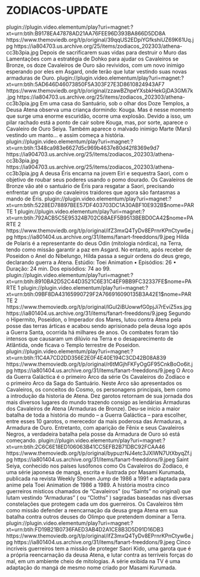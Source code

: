 # ZODIACOS-UPDATE


<item>
<title>[COLOR silver][B]  A ALMA DE OURO [/COLOR][/B][COLOR yellow]  FULL HD  [B][/COLOR][/B]</title>
<link>plugin://plugin.video.elementum/play?uri=magnet:?xt=urn:btih:B9178EA47878AD21AA76FEE96D393BA866D5DD8A</link>
<thumbnail>https://www.themoviedb.org/t/p/original/39qqUS2EDpiYGfkshiUZ69K61Uq.jpg</thumbnail>
<fanart>https://ia804703.us.archive.org/25/items/zodiacos_202303/athena-cc3b3pia.jpg</fanart>
<info> Depois de sacrificarem suas vidas para destruir o Muro das Lamentações com a estratégia de Dohko para ajudar os Cavaleiros se Bronze, os doze Cavaleiros de Ouro são revividos, com um novo inimigo esperando por eles em Asgard, onde terão que lutar vestindo suas novas armaduras de Ouro.</info>
</item>

<item>
<title>[COLOR silver][B] OMEGA [/COLOR][/B][COLOR yellow]  FULL HD  [B][/COLOR][/B]</title>
<link>plugin://plugin.video.elementum/play?uri=magnet:?xt=urn:btih:5AD646D46073850F5A303F27E3D8610824943AF7</link>
<thumbnail>https://www.themoviedb.org/t/p/original/zzawBZhpeYXsbkHekGjDA3GMi7k.jpg</thumbnail>
<fanart>https://ia804703.us.archive.org/25/items/zodiacos_202303/athena-cc3b3pia.jpg</fanart>
<info>Em uma casa do Santuário, sob o olhar dos Doze Templos, a Deusa Atena observa uma criança dormindo: Kouga. Mas é nesse momento que surge uma enorme escuridão, ocorre uma explosão. Devido a isso, um pilar rachado está a ponto de cair sobre Kouga, mas, por sorte, aparece o Cavaleiro de Ouro Seiya. Também aparece o malvado inimigo Marte (Mars) vestindo um manto... e assim começa a história.</info>
</item>

<item>
<title>[COLOR silver][B] PENTALOGIA-TODOS OS FILMES DOS ZODIACOS [/COLOR][/B][COLOR yellow]  FULL HD  [B][/COLOR][/B]</title>
<link>plugin://plugin.video.elementum/play?uri=magnet:?xt=urn:btih:1348ca983e6627d5c969b4637e80d42f8369e9d7</link>
<thumbnail>https://ia904703.us.archive.org/25/items/zodiacos_202303/athena-cc3b3pia.jpg</thumbnail>
<fanart>https://ia904703.us.archive.org/25/items/zodiacos_202303/athena-cc3b3pia.jpg</fanart>
<info> A deusa Éris encarna na jovem Eiri e sequestra Saori, com o objetivo de roubar seus poderes usando o pomo dourado. Os Cavaleiros de Bronze vão até o santuário de Éris para resgatar a Saori, precisando enfrentar um grupo de cavaleiros traidores que agora são fantasmas a mando de Éris.</info>
</item> 

<item>
<title>[COLOR silver][B] SAGA DE ASGARD [/COLOR][/B][COLOR yellow]  FULL HD  [B][/COLOR][/B]</title>
<link>plugin://plugin.video.elementum/play?uri=magnet:?xt=urn:btih:5228ED78897BEE57DF403703DC1A30ABF10E932B$nome=PARTE 1</link>
<link>plugin://plugin.video.elementum/play?uri=magnet:?xt=urn:btih:792ACB5C5E95324B702C68AEF5B9513BEBD0CA42$nome=PARTE 2</link>
<thumbnail>https://www.themoviedb.org/t/p/original/ifZ3mxQ4TyDv8EPrnrKPnCtyw6e.jpg</thumbnail>
<fanart>https://ia801404.us.archive.org/31/items/fanart-freeddons/9.jpeg</fanart>
<info> Hilda de Polaris é a representante do deus Odin (mitologia nórdica), na Terra, tendo como missão garantir a paz em Asgard. No entanto, após receber de Poseidon o Anel do Nibelungo, Hilda passa a seguir ordens do deus grego, declarando guerra a Atena. Estúdio: Toei Animation • Episódios: 26 • Duração: 24 min. Dos episódios: 74 ao 99.</info>
</item>

<item>
<title>[COLOR silver][B] SEINTO SEIYA-POSEIDON  [/COLOR][/B][COLOR yellow]  FULL HD  [B][/COLOR][/B]</title>
<link>plugin://plugin.video.elementum/play?uri=magnet:?xt=urn:btih:8910BA2D52C44D3521C6E31C4EF9BB9FC32337FE$nome=PARTE 1</link>
<link>plugin://plugin.video.elementum/play?uri=magnet:?xt=urn:btih:09BF8DA43165990729F2A766916090135B3A42E1$nome=PARTE 2</link>
<thumbnail>https://www.themoviedb.org/t/p/original/lGuI2iBUowwfG0pjJi7rEviZ5xs.jpg</thumbnail>
<fanart>https://ia801404.us.archive.org/31/items/fanart-freeddons/9.jpeg</fanart>
<info> Segundo o Hipermito, Poseidon, o Imperador dos Mares, lutou contra Atena pela posse das terras árticas e acabou sendo aprisionado pela deusa logo após a Guerra Santa, ocorrida há milhares de anos. Os combates foram tão intensos que causaram um dilúvio na Terra e o desaparecimento de Atlântida, onde ficava o Templo terrestre de Poseidon.</info>
</item>

<item>
<title>[COLOR silver][B] A SAGA DO TORNEIO GALÁCTICO [/COLOR][/B][COLOR yellow]  FULL HD  [B][/COLOR][/B]</title>
<link>plugin://plugin.video.elementum/play?uri=magnet:?xt=urn:btih:11C4A7CD2DD356E2E0F4E40E194C3CD42B08A839</link>
<thumbnail>https://www.themoviedb.org/t/p/original/r6tMGjhFKFyOgGF95CnkBoOo6it.jpg</thumbnail>
<fanart>https://ia801404.us.archive.org/31/items/fanart-freeddons/9.jpeg</fanart>
<info>O Arco da Guerra Galáctica é o primeiro Arco da série Os Cavaleiros do Zodíaco e o primeiro Arco da Saga do Santuário. Neste Arco são apresentados os Cavaleiros, os conceitos do Cosmo, os personagens principais, bem como a introdução da historia de Atena. Dez garotos retornam de sua jornada dos mais diversos lugares do mundo trazendo consigo as lendárias Armaduras dos Cavaleiros de Atena (Armaduras de Bronze). Deu-se início a maior batalha de toda a história do mundo – a Guerra Galáctica – para escolher, entre esses 10 garotos, o merecedor da mais poderosa das Armaduras, a Armadura de Ouro. Entretanto, com aparição de Fênix e seus Cavaleiros Negros, a verdadeira batalha pela posse da Armadura de Ouro só está começando.</info>
</item>

<item>
<title>[COLOR silver][B] A SAGA DOS CAVALEIROS DE PRATA [/COLOR][/B][COLOR yellow]  FULL HD  [B][/COLOR][/B]</title>
<link>plugin://plugin.video.elementum/play?uri=magnet:?xt=urn:btih:2C6C6E18ED106063B41CC5EFB2B71DBC92FCAA46</link>
<thumbnail>https://www.themoviedb.org/t/p/original/bypuzrNJ4etc3JXlWN7UtXbyqZf.jpg</thumbnail>
<fanart>https://ia801404.us.archive.org/31/items/fanart-freeddons/9.jpeg</fanart>
<info>Saint Seiya, conhecido nos países lusófonos como Os Cavaleiros do Zodíaco, é uma série japonesa de mangá, escrita e ilustrada por Masami Kurumada, publicada na revista Weekly Shonen Jump de 1986 a 1991 e adaptada para anime pela Toei Animation de 1986 a 1989. A história mostra cinco guerreiros místicos chamados de “Cavaleiros” (ou “Saints” no original) que lutam vestindo “Armaduras” ( ou “Cloths” ) sagradas baseadas nas diversas constelações que protegem cada um dos guerreiros. Os Cavaleiros têm como missão defender a reencarnação da deusa grega Atena em sua batalha contra outros deuses do Olimpo que pretendem dominar a Terra.</info>
</item>

<item>
<title>[COLOR silver][B] CAVALEIROS DO ZODIACOS - COLECTION [/COLOR][/B][COLOR yellow]  FULL HD  [B][/COLOR][/B]</title>
<link>plugin://plugin.video.elementum/play?uri=magnet:?xt=urn:btih:FD19B21B0736FAED3AB4D2A1CE8B3D5D91D16DB3</link>
<thumbnail>https://www.themoviedb.org/t/p/original/ifZ3mxQ4TyDv8EPrnrKPnCtyw6e.jpg</thumbnail>
<fanart>https://ia801404.us.archive.org/31/items/fanart-freeddons/9.jpeg</fanart>
<info>Cinco incríveis guerreiros tem a missão de proteger Saori Kido, uma garota que é a própria reencarnação da deusa Atena, e lutar contra as terríveis forças do mal, em um ambiente cheio de mitologias. A série exibida na TV é uma adaptação do mangá de mesmo nome criado por Masami Kurumada.</info>
</item>












